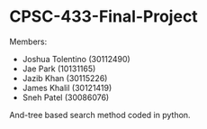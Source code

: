 # CPSC-433-Final-Project

Members:
- Joshua Tolentino (30112490)
- Jae Park (10131165)
- Jazib Khan (30115226)
- James Khalil (30121419)
- Sneh Patel (30086076)

And-tree based search method coded in python.

